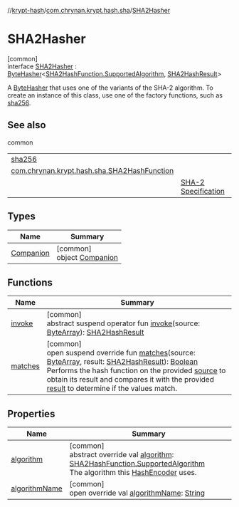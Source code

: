 //[krypt-hash](../../../index.md)/[com.chrynan.krypt.hash.sha](../index.md)/[SHA2Hasher](index.md)

# SHA2Hasher

[common]\
interface [SHA2Hasher](index.md) : [ByteHasher](../../com.chrynan.krypt.hash/-byte-hasher/index.md)&lt;[SHA2HashFunction.SupportedAlgorithm](../-s-h-a2-hash-function/-supported-algorithm/index.md), [SHA2HashResult](../-s-h-a2-hash-result/index.md)&gt; 

A [ByteHasher](../../com.chrynan.krypt.hash/-byte-hasher/index.md) that uses one of the variants of the SHA-2 algorithm. To create an instance of this class, use one of the factory functions, such as [sha256](../sha256.md).

## See also

common

| | |
|---|---|
| [sha256](../sha256.md) |  |
| [com.chrynan.krypt.hash.sha.SHA2HashFunction](../-s-h-a2-hash-function/index.md) |  |
|  | [SHA-2 Specification](https://datatracker.ietf.org/doc/html/rfc4634) |

## Types

| Name | Summary |
|---|---|
| [Companion](-companion/index.md) | [common]<br>object [Companion](-companion/index.md) |

## Functions

| Name | Summary |
|---|---|
| [invoke](index.md#1151892548%2FFunctions%2F-1850566401) | [common]<br>abstract suspend operator fun [invoke](index.md#1151892548%2FFunctions%2F-1850566401)(source: [ByteArray](https://kotlinlang.org/api/latest/jvm/stdlib/kotlin/-byte-array/index.html)): [SHA2HashResult](../-s-h-a2-hash-result/index.md) |
| [matches](index.md#1555216721%2FFunctions%2F-1850566401) | [common]<br>open suspend override fun [matches](index.md#1555216721%2FFunctions%2F-1850566401)(source: [ByteArray](https://kotlinlang.org/api/latest/jvm/stdlib/kotlin/-byte-array/index.html), result: [SHA2HashResult](../-s-h-a2-hash-result/index.md)): [Boolean](https://kotlinlang.org/api/latest/jvm/stdlib/kotlin/-boolean/index.html)<br>Performs the hash function on the provided [source](index.md#1555216721%2FFunctions%2F-1850566401) to obtain its result and compares it with the provided [result](index.md#1555216721%2FFunctions%2F-1850566401) to determine if the values match. |

## Properties

| Name | Summary |
|---|---|
| [algorithm](../../com.chrynan.krypt.hash/-hasher/algorithm.md) | [common]<br>abstract override val [algorithm](../../com.chrynan.krypt.hash/-hasher/algorithm.md): [SHA2HashFunction.SupportedAlgorithm](../-s-h-a2-hash-function/-supported-algorithm/index.md)<br>The algorithm this [HashEncoder](../../com.chrynan.krypt.hash/-hash-encoder/index.md) uses. |
| [algorithmName](../../com.chrynan.krypt.hash/-hash-encoder/algorithm-name.md) | [common]<br>open override val [algorithmName](../../com.chrynan.krypt.hash/-hash-encoder/algorithm-name.md): [String](https://kotlinlang.org/api/latest/jvm/stdlib/kotlin/-string/index.html) |
